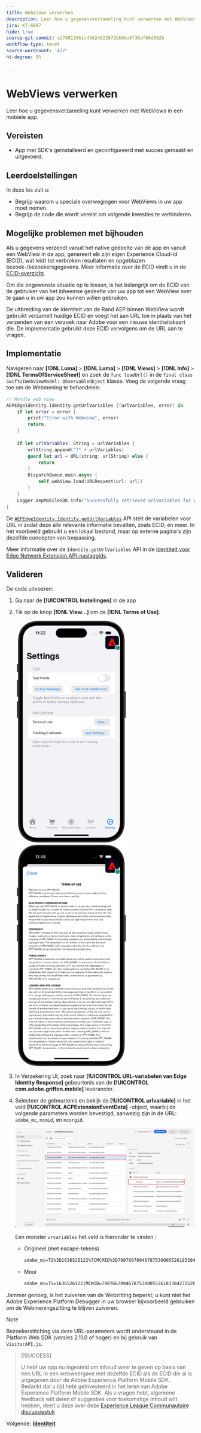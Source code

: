 ```yaml
---
title: WebViews verwerken
description: Leer hoe u gegevensverzameling kunt verwerken met WebViews in een mobiele app.
jira: KT-6987
hide: true
source-git-commit: a2788110b1c43d24022672bb5ba0f36af66d962b
workflow-type: tm+mt
source-wordcount: '477'
ht-degree: 0%

---
```



# WebViews verwerken

Leer hoe u gegevensverzameling kunt verwerken met WebViews in een mobiele app.

## Vereisten

* App met SDK&#39;s geïnstalleerd en geconfigureerd met succes gemaakt en uitgevoerd.

## Leerdoelstellingen

In deze les zult u:

* Begrijp waarom u speciale overwegingen voor WebViews in uw app moet nemen.
* Begrijp de code die wordt vereist om volgende kwesties te verhinderen.

## Mogelijke problemen met bijhouden

Als u gegevens verzendt vanuit het native gedeelte van de app en vanuit een WebView in de app, genereert elk zijn eigen Experience Cloud-id (ECID), wat leidt tot verbroken resultaten en opgeblazen bezoek-/bezoekersgegevens. Meer informatie over de ECID vindt u in de [ECID-overzicht](https://experienceleague.adobe.com/docs/experience-platform/identity/ecid.html?lang=en).

Om die ongewenste situatie op te lossen, is het belangrijk om de ECID van de gebruiker van het inheemse gedeelte van uw app tot een WebView over te gaan u in uw app zou kunnen willen gebruiken.

De uitbreiding van de Identiteit van de Rand AEP binnen WebView wordt gebruikt verzamelt huidige ECID en voegt het aan URL toe in plaats van het verzenden van een verzoek naar Adobe voor een nieuwe identiteitskaart die. De implementatie gebruikt deze ECID vervolgens om de URL aan te vragen.

## Implementatie

Navigeren naar **[!DNL Luma]** > **[!DNL Luma]** > **[!DNL Views]** > **[!DNL Info]** > **[!DNL TermsOfServiceSheet]** en zoek de `func loadUrl()` in de `final class SwiftUIWebViewModel: ObservableObject` klasse. Voeg de volgende vraag toe om de Webmening te behandelen:

```swift
// Handle web view
AEPEdgeIdentity.Identity.getUrlVariables {(urlVariables, error) in
    if let error = error {
        print("Error with Webview", error)
        return;
    }
    
    if let urlVariables: String = urlVariables {
        urlString.append("?" + urlVariables)
        guard let url = URL(string: urlString) else {
            return
        }
        DispatchQueue.main.async {
            self.webView.load(URLRequest(url: url))
        }
    }
    Logger.aepMobileSDK.info("Successfully retrieved urlVariables for WebView, final URL: \(urlString)")
}
```

De [`AEPEdgeIdentity.Identity.getUrlVariables`](https://developer.adobe.com/client-sdks/documentation/identity-for-edge-network/api-reference/#geturlvariables) API stelt de variabelen voor URL in zodat deze alle relevante informatie bevatten, zoals ECID, en meer. In het voorbeeld gebruikt u een lokaal bestand, maar op externe pagina&#39;s zijn dezelfde concepten van toepassing.

Meer informatie over de `Identity.getUrlVariables` API in de [Identiteit voor Edge Network Extension API-naslaggids](https://developer.adobe.com/client-sdks/documentation/identity-for-edge-network/api-reference/#geturlvariables).

## Valideren

De code uitvoeren:

1. Ga naar de **[!UICONTROL Instellingen]** in de app
1. Tik op de knop **[!DNL View...]** om de **[!DNL Terms of Use]**.

   <img src="./assets/tou1.png" width="300" /> <img src="./assets/tou2.png" width="300" />

1. In Verzekering UI, zoek naar **[!UICONTROL URL-variabelen van Edge Identity Response]** gebeurtenis van de **[!UICONTROL com.adobe.griffon.mobile]** leverancier.
1. Selecteer de gebeurtenis en bekijk de **[!UICONTROL urlvariable]** in het veld **[!UICONTROL ACPExtensionEventData]** -object, waarbij de volgende parameters worden bevestigd, aanwezig zijn in de URL: `adobe_mc`, `mcmid`, en `mcorgid`.

   ![webweergave valideren](assets/webview-validation.png)

   Een monster `urvariables` het veld is hieronder te vinden :

   * Origineel (met escape-tekens)

     ```html
     adobe_mc=TS%3D1636526122%7CMCMID%3D79076670946787530005526183384271520749%7CMCORGID%3D7ABB3E6A5A7491460A495D61%40AdobeOrg
     ```

   * Mooi

     ```html
     adobe_mc=TS=1636526122|MCMID=79076670946787530005526183384271520749|MCORGID=7ABB3E6A5A7491460A495D61@AdobeOrg
     ```

Jammer genoeg, is het zuiveren van de Webzitting beperkt; u kunt niet het Adobe Experience Platform Debugger in uw browser bijvoorbeeld gebruiken om de Webmeningszitting te blijven zuiveren.

>[!NOTE]
>
>Bezoekerstitching via deze URL-parameters wordt ondersteund in de Platform Web SDK (versies 2.11.0 of hoger) en bij gebruik van `VisitorAPI.js`.


>[!SUCCESS]
>
>U hebt uw app nu ingesteld om inhoud weer te geven op basis van een URL in een webweergave met dezelfde ECID als de ECID die al is uitgegeven door de Adobe Experience Platform Mobile SDK.<br/>Bedankt dat u tijd hebt geïnvesteerd in het leren van Adobe Experience Platform Mobile SDK. Als u vragen hebt, algemene feedback wilt delen of suggesties voor toekomstige inhoud wilt hebben, deelt u deze over deze [Experience League Communautaire discussiestuk](https://experienceleaguecommunities.adobe.com/t5/adobe-experience-platform-launch/tutorial-discussion-implement-adobe-experience-cloud-in-mobile/td-p/443796)

Volgende: **[Identiteit](identity.md)**
